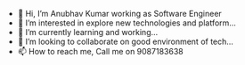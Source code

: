 - 👋 Hi, I’m Anubhav Kumar working as Software Engineer
- 👀 I’m interested in explore new technologies and platform...
- 🌱 I’m currently learning and working...
- 💞️ I’m looking to collaborate on good environment of tech...
- 📫 How to reach me, Call me on 9087183638

<!---
anubhavcse08/anubhavcse08 is a ✨ special ✨ repository because its `README.md` (this file) appears on your GitHub profile.
You can click the Preview link to take a look at your changes.
--->
